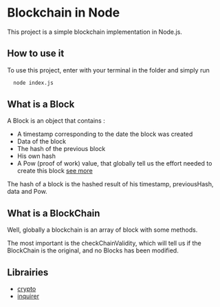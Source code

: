 # Blockchain in Node
This project is a simple blockchain implementation in Node.js.
## How to use it

To use this project, enter with your terminal in the folder and simply run

```bash
  node index.js
```

## What is a Block

A Block is an object that contains : 
- A timestamp corresponding to the date the block was created
- Data of the block
- The hash of the previous block
- His own hash
- A Pow (proof of work) value, that globally tell us the effort needed to create this block [see more](https://www.investopedia.com/terms/p/proof-work.asp) 

The hash of a block is the hashed result of his timestamp, previousHash, data and Pow.

## What is a BlockChain

Well, globally a blockchain is an array of block with some methods.

The most important is the checkChainValidity, which will tell us if the BlockChain is the original, and no Blocks has been modified.

## Librairies

 - [crypto](https://www.npmjs.com/package/crypto-js)
 - [inquirer](https://www.npmjs.com/package/inquirer)

